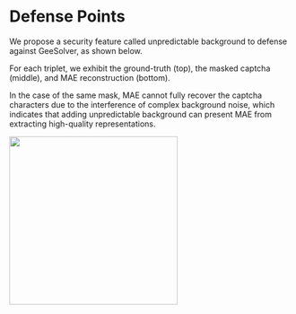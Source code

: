 # Defense Points

We propose a security feature called unpredictable background to defense against GeeSolver, as shown below.

For each triplet, we exhibit the ground-truth (top), the masked captcha (middle), and MAE reconstruction (bottom).

In the case of the same mask, MAE cannot fully recover the captcha characters due to the interference of complex background noise, which indicates that adding unpredictable background can present MAE from extracting high-quality representations.

<img src="https://github.com/Anonymous-GeeSolver/GeeSolver/blob/main/DefensePoints/new_captcha.png" width="300px">
